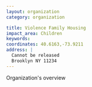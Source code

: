 ```yaml
---
layout: organization
category: organization

title: Violence Family Housing
impact_area: Children
keywords: 
coordinates: 40.6163,-73.9211
address: |
  Cannot be released
  Brooklyn NY 11234
---
```

Organization's overview
